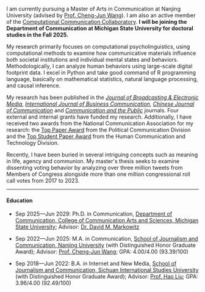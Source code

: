 I am currently pursuing a Master of Arts in Communication at Nanjing University (advised by [Prof. Cheng-Jun Wang](https://chengjun.github.io/)). I am also an active member of the [Computational Communication Collaboratory](https://computational-communication.com/). **I will be joining the Department of Communication at Michigan State University for doctoral studies in the Fall 2025.**

My research primarily focuses on computational psycholinguistics, using computational methods to examine how communicative materials influence both societal institutions and individual mental states and behaviors. Methodologically, I can analyze human behaviors using large-scale digital footprint data. I excel in Python and take good command of R programming language, basically on mathematical statistics, natural language processing, and causal inference. 

My research has been published in the [_Journal of Broadcasting & Electronic Media_](https://www.tandfonline.com/journals/hbem20), [_International Journal of Business Communication_](https://journals.sagepub.com/home/job), [_Chinese Journal of Communication_](https://www.tandfonline.com/journals/rcjc20) and [_Communication and the Public_](https://journals.sagepub.com/home/ctp) journals. Four external and internal grants have funded my research. Additionally, I have received two awards from the National Communication Association for my research: the [Top Paper Award](/assets/awards/nca24_pld.jpg) from the Political Communication Division and the [Top Student Paper Award](/assets/awards/nca24_hctd.jpg) from the Human Communication and Technology Division.

Recently, I have been buried in several intriguing concepts such as meaning in life, agency and communion. My master's thesis seeks to examine dissenting voting behavior by analyzing over three million tweets from Members of Congress alongside more than one million congressional roll call votes from 2017 to 2023.

------

#### Education

- Sep 2025—Jun 2029: Ph.D. in Communication, [Department of Communication, College of Communication Arts and Sciences, Michigan State University](https://comartsci.msu.edu/departments/communication); Advisor: [Dr. David M. Markowitz](https://www.davidmarkowitz.org/)

- Sep 2022—Jun 2025: M.A. in Communication, [School of Journalism and Communication, Nanjing University](https://jc.nju.edu.cn/) (with Distinguished Honor Graduate Award); Advisor: [Prof. Cheng-Jun Wang](https://chengjun.github.io/); GPA: 4.00/4.00 (93.39/100)
  
- Sep 2018—Jun 2022: B.A. in Internet and New Media, [School of Journalism and Communication, Sichuan International Studies University](https://media.sisu.edu.cn/) (with Distinguished Honor Graduate Award); Advisor: [Prof. Hao Liu](https://media.sisu.edu.cn/jsjl/719dfd1f447448cdb480d1ca14a92ce7.htm); GPA: 3.96/4.00 (92.49/100)

